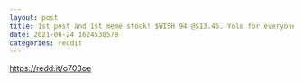 ```yaml
--- 
layout: post 
title: 1st post and 1st meme stock! $WISH 94 @$13.45. Yolo for everyone who isn't blowing their life savings! 
date: 2021-06-24 1624538578 
categories: reddit 
--- 
```

https://redd.it/o703oe